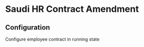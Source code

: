 Saudi HR Contract Amendment
===========================

Configuration
-------------
Configure employee contract in running state